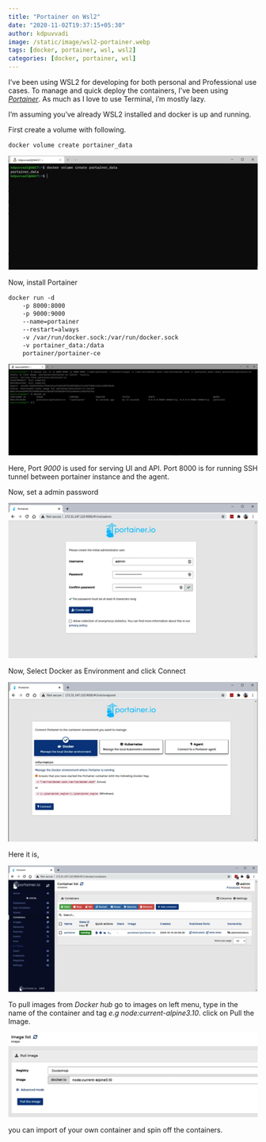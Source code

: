 ```yaml
---
title: "Portainer on Wsl2"
date: "2020-11-02T19:37:15+05:30"
author: kdpuvvadi
image: /static/image/wsl2-portainer.webp
tags: [docker, portainer, wsl, wsl2]
categories: [docker, portainer, wsl]
---
```


I’ve been using WSL2 for developing for both personal and Professional use cases. To manage and quick deploy the containers, I’ve been using *[Portainer](https://www.portainer.io/)*. As much as I love to use Terminal, i’m mostly lazy.

I’m assuming you’ve already WSL2 installed and docker is up and running.

First create a volume with following.

```shell
docker volume create portainer_data
```

![Portainer Volume](/static/image/portainer-volume.webp)

Now, install Portainer

```shell
docker run -d
    -p 8000:8000
    -p 9000:9000
    --name=portainer
    --restart=always
    -v /var/run/docker.sock:/var/run/docker.sock
    -v portainer_data:/data
    portainer/portainer-ce
```

![Portainer Running](/static/image/portainer-running.webp)

Here, Port *9000* is used for serving UI and API. Port 8000 is for running SSH tunnel between portainer instance and the agent.

Now, set a admin password

![Portainer User](/static/image/portainer-user.webp)

Now, Select Docker as Environment and click Connect

![Portainer Env](/static/image/portainer-env.webp)

Here it is,

![Portainer Dashboard](/static/image/portainer-dashboard.webp)

To pull images from *Docker hub* go to images on left menu, type in the name of the container and tag *e.g node:current-alpine3.10*. click on Pull the Image.

![Docker Images](/static/image/docker-images-hub.webp)

you can import of your own container and spin off the containers.
